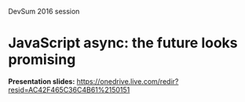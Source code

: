 DevSum 2016 session

# JavaScript async: the future looks promising


__Presentation slides:__
https://onedrive.live.com/redir?resid=AC42F465C36C4B61%2150151
